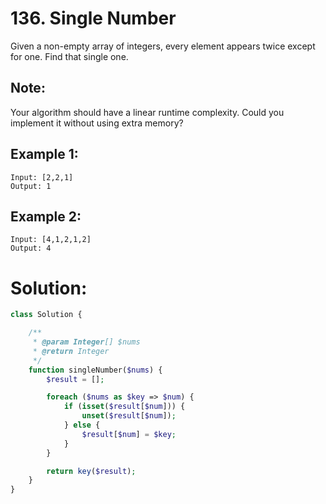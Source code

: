 # 136. Single Number
Given a non-empty array of integers, every element appears twice except for one. Find that single one.
## Note:
Your algorithm should have a linear runtime complexity. Could you implement it without using extra memory?
## Example 1:
~~~
Input: [2,2,1]
Output: 1
~~~
## Example 2:
~~~
Input: [4,1,2,1,2]
Output: 4
~~~
# Solution:
~~~PHP
class Solution {

    /**
     * @param Integer[] $nums
     * @return Integer
     */
    function singleNumber($nums) {
        $result = [];

        foreach ($nums as $key => $num) {
            if (isset($result[$num])) {
                unset($result[$num]);
            } else {
                $result[$num] = $key;
            }
        }

        return key($result);
    }
}
~~~